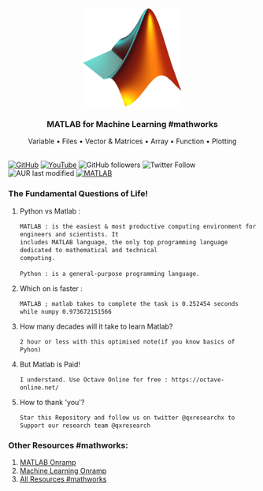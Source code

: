 <p align="center">
  <a href="https://www.youtube.com/channel/UCX7oe66V8zyFpAJyMfPL9VA">
    <img src="https://github.com/xiaowuc2/xiaowuc2/blob/master/source/Matlab_Logo.png" alt="MATLAB" width="200" height="200">
  </a>
  <h3 align="center">MATLAB for Machine Learning #mathworks</h3>
  <p align="center">
    Variable • Files • Vector & Matrices • Array • Function • Plotting
      <br />
    <br>
  </p>
</p>


[![GitHub](https://img.shields.io/static/v1.svg?label=Collaborators&message=1&color=success&logo=github&style=social)](https://github.com/qxresearch/Simple-Harmonic-Motion/graphs/contributors)
[![YouTube](https://img.shields.io/static/v1.svg?label=YouTube&message=@qxresearch&color=grey&logo=youtube&style=flat&logoColor=white&colorA=critical)](https://www.youtube.com/channel/UCX7oe66V8zyFpAJyMfPL9VA)
![GitHub followers](https://img.shields.io/github/followers/xiaowuc2?style=social)
  ![Twitter Follow](https://img.shields.io/twitter/follow/qxresearchx?label=%40qxresearchx&style=social)
    <img alt="AUR last modified" src="https://img.shields.io/aur/last-modified/google-chrome">
    [![MATLAB](https://github.com/mathworks/Database-Explorer-for-IIASA/workflows/MATLAB/badge.svg)](https://github.com/mathworks/Database-Explorer-for-IIASA/actions?query=workflow%3AMATLAB)
  
  
### The Fundamental Questions of Life!

1. Python vs Matlab : 
   ```
   MATLAB : is the easiest & most productive computing environment for engineers and scientists. It 
   includes MATLAB language, the only top programming language dedicated to mathematical and technical 
   computing.

   Python : is a general-purpose programming language.
   ```
2. Which on is faster :
   ```
   MATLAB ; matlab takes to complete the task is 0.252454 seconds while numpy 0.973672151566
   ```
  
3. How many decades will it take to learn Matlab?
   ```
   2 hour or less with this optimised note(if you know basics of Pyhon)
   ``` 
4. But Matlab is Paid!
   ```
   I understand. Use Octave Online for free : https://octave-online.net/
   ```
5. How to thank 'you'?
   ```
   Star this Repository and follow us on twitter @qxresearchx to Support our research team @qxresearch
   ```

### Other Resources #mathworks: 

1. [MATLAB Onramp](https://matlabacademy.mathworks.com/R2021a/portal.html?course=gettingstarted)
2. [Machine Learning Onramp](https://matlabacademy.mathworks.com/R2021a/portal.html?course=machinelearning)
3. [All Resources #mathworks](https://matlabacademy.mathworks.com/)
